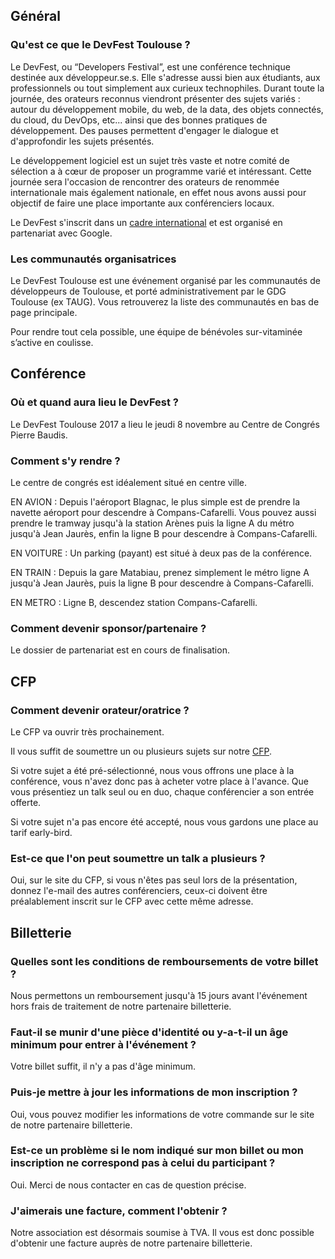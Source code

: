 ## Général

### Qu'est ce que le DevFest Toulouse ?
Le DevFest, ou “Developers Festival”, est une conférence technique destinée aux développeur.se.s.
Elle s'adresse aussi bien aux étudiants, aux professionnels ou tout simplement aux curieux technophiles.
Durant toute la journée, des orateurs reconnus viendront présenter des sujets variés : autour du développement mobile, du web, de la data, des objets connectés, du cloud, du DevOps, etc... ainsi que des bonnes pratiques de développement.
Des pauses permettent d'engager le dialogue et d'approfondir les sujets présentés.

Le développement logiciel est un sujet très vaste et notre comité de sélection a à cœur de proposer un programme varié et intéressant.
Cette journée sera l'occasion de rencontrer des orateurs de renommée internationale mais également nationale, en effet nous avons aussi pour objectif de faire une place importante aux conférenciers locaux.

Le DevFest s'inscrit dans un [cadre international](https://developers.google.com/events/devfest/) et est organisé en partenariat avec Google.

### Les communautés organisatrices
Le DevFest Toulouse est une événement organisé par les communautés de développeurs de Toulouse, et porté administrativement par le GDG Toulouse (ex TAUG).
Vous retrouverez la liste des communautés en bas de page principale.

Pour rendre tout cela possible, une équipe de bénévoles sur-vitaminée s’active en coulisse.


## Conférence

### Où et quand aura lieu le DevFest ?
Le DevFest Toulouse 2017 a lieu le jeudi 8 novembre au Centre de Congrés Pierre Baudis.

### Comment s'y rendre ?
Le centre de congrés est idéalement situé en centre ville.

EN AVION :
Depuis l'aéroport Blagnac, le plus simple est de prendre la navette aéroport pour descendre à Compans-Cafarelli. Vous pouvez aussi prendre le tramway jusqu'à la station Arènes puis la ligne A du métro jusqu'à Jean Jaurès, enfin la ligne B pour descendre à Compans-Cafarelli.

EN VOITURE :
Un parking (payant) est situé à deux pas de la conférence.

EN TRAIN :
Depuis la gare Matabiau, prenez simplement le métro ligne A jusqu'à Jean Jaurès, puis la ligne B pour descendre à Compans-Cafarelli.

EN METRO :
Ligne B, descendez station Compans-Cafarelli.

### Comment devenir sponsor/partenaire ?
Le dossier de partenariat est en cours de finalisation.

## CFP

### Comment devenir orateur/oratrice ?
Le CFP va ouvrir très prochainement.

Il vous suffit de soumettre un ou plusieurs sujets sur notre [CFP](https://devfest-toulouse.cfp.io).

Si votre sujet a été pré-sélectionné, nous vous offrons une place à la conférence, vous n'avez donc pas à acheter votre place à l'avance.
Que vous présentiez un talk seul ou en duo, chaque conférencier a son entrée offerte.

Si votre sujet n'a pas encore été accepté, nous vous gardons une place au tarif early-bird.

### Est-ce que l'on peut soumettre un talk a plusieurs ?
Oui, sur le site du CFP, si vous n'êtes pas seul lors de la présentation, donnez l'e-mail des autres conférenciers, ceux-ci doivent être préalablement inscrit sur le CFP avec cette même adresse.


## Billetterie

### Quelles sont les conditions de remboursements de votre billet ?
Nous permettons un remboursement jusqu'à 15 jours avant l'événement hors frais de traitement de notre partenaire billetterie.

### Faut-il se munir d'une pièce d'identité ou y-a-t-il un âge minimum pour entrer à l'événement ?
Votre billet suffit, il n'y a pas d'âge minimum.

### Puis-je mettre à jour les informations de mon inscription ?
Oui, vous pouvez modifier les informations de votre commande sur le site de notre partenaire billetterie.

### Est-ce un problème si le nom indiqué sur mon billet ou mon inscription ne correspond pas à celui du participant ?
Oui. Merci de nous contacter en cas de question précise.

### J'aimerais une facture, comment l'obtenir ?
Notre association est désormais soumise à TVA. Il vous est donc possible d'obtenir une facture auprès de notre partenaire billetterie.
